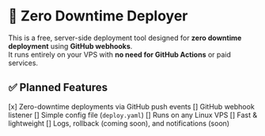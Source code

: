 # 🚀 Zero Downtime Deployer

This is a free, server-side deployment tool designed for **zero downtime deployment** using **GitHub webhooks**.  
It runs entirely on your VPS with **no need for GitHub Actions** or paid services.

## ✅ Planned Features

[x] Zero-downtime deployments via GitHub push events
[] GitHub webhook listener
[] Simple config file (`deploy.yaml`)
[] Runs on any Linux VPS
[] Fast & lightweight
[] Logs, rollback (coming soon), and notifications (soon)

